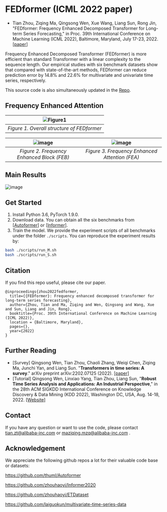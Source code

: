 # FEDformer (ICML 2022 paper)

* Tian Zhou, Ziqing Ma, Qingsong Wen, Xue Wang, Liang Sun, Rong Jin, "FEDformer: Frequency Enhanced Decomposed Transformer for Long-term Series Forecasting," in Proc. 39th International Conference on Machine Learning (ICML 2022), Baltimore, Maryland, July 17-23, 2022. [[paper](https://arxiv.org/abs/2201.12740)]

Frequency Enhanced Decomposed
Transformer (FEDformer) is more efficient than
standard Transformer with a linear complexity
to the sequence length. Our empirical studies with six benchmark datasets show that compared
with state-of-the-art methods, FEDformer can
reduce prediction error by 14.8% and 22.6%
for multivariate and univariate time series,
respectively.

This source code is also simultaneously updated in the [Repo](https://github.com/MAZiqing/FEDformer).

## Frequency Enhanced Attention
|![Figure1](https://user-images.githubusercontent.com/44238026/171341166-5df0e915-d876-481b-9fbe-afdb2dc47507.png)|
|:--:| 
| *Figure 1. Overall structure of FEDformer* |

|![image](https://user-images.githubusercontent.com/44238026/171343471-7dd079f3-8e0e-442b-acc1-d406d4a3d86a.png) | ![image](https://user-images.githubusercontent.com/44238026/171343510-a203a1a1-db78-4084-8c36-62aa0c6c7ffe.png)
|:--:|:--:|
| *Figure 2. Frequency Enhanced Block (FEB)* | *Figure 3. Frequency Enhanced Attention (FEA)* |


## Main Results
![image](https://user-images.githubusercontent.com/44238026/171345192-e7440898-4019-4051-86e0-681d1a28d630.png)


## Get Started

1. Install Python 3.6, PyTorch 1.9.0.
2. Download data. You can obtain all the six benchmarks from [[Autoformer](https://github.com/thuml/Autoformer)] or [[Informer](https://github.com/zhouhaoyi/Informer2020)].
3. Train the model. We provide the experiment scripts of all benchmarks under the folder `./scripts`. You can reproduce the experiment results by:

```bash
bash ./scripts/run_M.sh
bash ./scripts/run_S.sh
```


## Citation

If you find this repo useful, please cite our paper. 

```
@inproceedings{zhou2022fedformer,
  title={{FEDformer}: Frequency enhanced decomposed transformer for long-term series forecasting},
  author={Zhou, Tian and Ma, Ziqing and Wen, Qingsong and Wang, Xue and Sun, Liang and Jin, Rong},
  booktitle={Proc. 39th International Conference on Machine Learning (ICML 2022)},
  location = {Baltimore, Maryland},
  pages={},
  year={2022}
}
```

## Further Reading
* [Survey] Qingsong Wen, Tian Zhou, Chaoli Zhang, Weiqi Chen, Ziqing Ma, Junchi Yan, and Liang Sun. "**Transformers in time series: A survey**." arXiv preprint arXiv:2202.07125 (2022). [[paper]](https://arxiv.org/abs/2202.07125)
* [Tutorial] Qingsong Wen, Linxiao Yang, Tian Zhou, Liang Sun, "**Robust Time Series Analysis and Applications: An Industrial Perspective**," in the 28th ACM SIGKDD International Conference on Knowledge Discovery & Data Mining (KDD 2022), Washington DC, USA, Aug. 14-18, 2022. [[Website]](https://qingsongedu.github.io/timeseries-tutorial-kdd-2022/)


## Contact

If you have any question or want to use the code, please contact tian.zt@alibaba-inc.com or maziqing.mzq@alibaba-inc.com .

## Acknowledgement

We appreciate the following github repos a lot for their valuable code base or datasets:

https://github.com/thuml/Autoformer

https://github.com/zhouhaoyi/Informer2020

https://github.com/zhouhaoyi/ETDataset

https://github.com/laiguokun/multivariate-time-series-data

